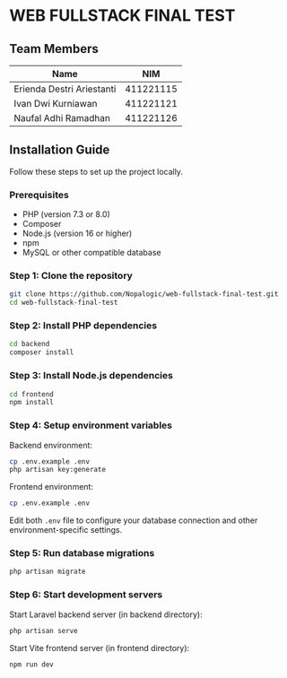 # WEB FULLSTACK FINAL TEST

## Team Members

|Name|NIM|
|---|---|
|Erienda Destri Ariestanti|411221115
|Ivan Dwi Kurniawan|411221121
|Naufal Adhi Ramadhan|411221126

## Installation Guide

Follow these steps to set up the project locally.

### Prerequisites
- PHP (version 7.3 or 8.0)
- Composer
- Node.js (version 16 or higher)
- npm
- MySQL or other compatible database

### Step 1: Clone the repository

```bash
git clone https://github.com/Nopalogic/web-fullstack-final-test.git
cd web-fullstack-final-test
```

### Step 2: Install PHP dependencies

```bash
cd backend
composer install
```

### Step 3: Install Node.js dependencies

```bash
cd frontend
npm install
```

### Step 4: Setup environment variables

Backend environment:

```bash
cp .env.example .env
php artisan key:generate
```

Frontend environment:

```bash
cp .env.example .env
```

Edit both `.env` file to configure your database connection and other environment-specific settings.

### Step 5: Run database migrations

```bash
php artisan migrate
```

### Step 6: Start development servers

Start Laravel backend server (in backend directory):

```bash
php artisan serve
```

Start Vite frontend server (in frontend directory):

```bash
npm run dev
```
